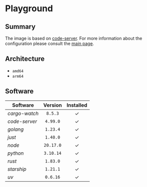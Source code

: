 # Playground

## Summary

The image is based on
[code-server](https://docs.linuxserver.io/images/docker-code-server/). For more
information about the configuration please consult the
[main page](https://docs.linuxserver.io/images/docker-code-server/).

## Architecture

- `amd64`
- `arm64`

## Software

|**Software** |**Version**|**Installed**|
|-------------|:---------:|:-----------:|
|*cargo-watch*|`8.5.3`    |&check;      |
|*code-server*|`4.99.0`   |&check;      |
|*golang*     |`1.23.4`   |&check;      |
|*just*       |`1.40.0`   |&check;      |
|*node*       |`20.17.0`  |&check;      |
|*python*     |`3.10.14`  |&check;      |
|*rust*       |`1.83.0`   |&check;      |
|*starship*   |`1.21.1`   |&check;      |
|*uv*         |`0.6.16`   |&check;      |
